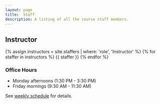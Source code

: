 ```yaml
---
layout: page
title:  Staff
description: A listing of all the course staff members.
---
```

<!-- # Staff

Staff information is stored in the `_staffers` directory and rendered according to the layout file, `_layouts/staffer.html`. -->

## Instructor

{% assign instructors = site.staffers | where: 'role', 'Instructor' %}
{% for staffer in instructors %}
{{ staffer }}
{% endfor %}
<!-- 
{% assign teaching_assistants = site.staffers | where: 'role', 'Teaching Assistant' %}
{% assign num_teaching_assistants = teaching_assistants | size %}
{% if num_teaching_assistants != 0 %}
## Teaching Assistants

{% for staffer in teaching_assistants %}
{{ staffer }}
{% endfor %}
{% endif %} -->

### Office Hours

* Monday afternoons (1:30 PM - 3:30 PM)
* Friday mornings (9:30 AM - 11:30 AM)

See [weekly schedule](schedule.md) for details.